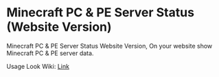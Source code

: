 # Minecraft PC & PE Server Status (Website Version)
Minecraft PC & PE Server Status Website Version, On your website show Minecraft PC & PE server data.

Usage Look Wiki: [Link](https://github.com/MCServerStatus/MCServerStatus-WebsiteVersion/wiki)